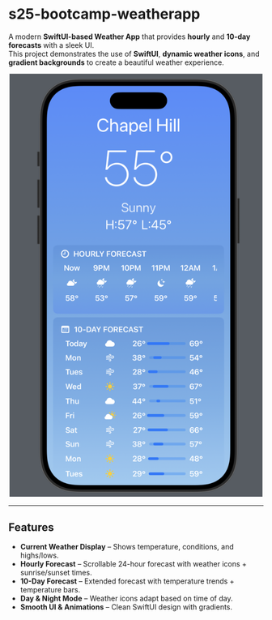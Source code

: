 # s25-bootcamp-weatherapp

A modern **SwiftUI-based Weather App** that provides **hourly** and **10-day forecasts** with a sleek UI.  
This project demonstrates the use of **SwiftUI**, **dynamic weather icons**, and **gradient backgrounds** to create a beautiful weather experience.

<p align="center">
  <img src="screenshots/app.png" alt="App Screenshot" width="500">
</p>

---

## Features

* **Current Weather Display** – Shows temperature, conditions, and highs/lows.  
* **Hourly Forecast** – Scrollable 24-hour forecast with weather icons + sunrise/sunset times.
* **10-Day Forecast** – Extended forecast with temperature trends + temperature bars.
* **Day & Night Mode** – Weather icons adapt based on time of day.
* **Smooth UI & Animations** – Clean SwiftUI design with gradients.